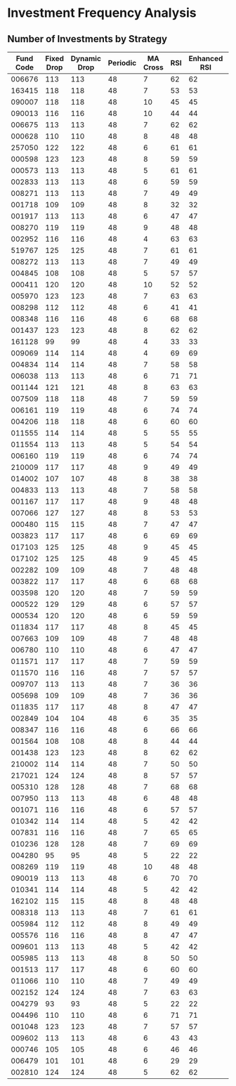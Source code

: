 # Investment Frequency Analysis

## Number of Investments by Strategy

| Fund Code | Fixed Drop | Dynamic Drop | Periodic | MA Cross | RSI | Enhanced RSI | Value Avg |
|---|---|---|---|---|---|---|---|
| 006676 | 113 | 113 | 48 | 7 | 62 | 62 | 12 |
| 163415 | 118 | 118 | 48 | 7 | 53 | 53 | 12 |
| 090007 | 118 | 118 | 48 | 10 | 45 | 45 | 12 |
| 090013 | 116 | 116 | 48 | 10 | 44 | 44 | 12 |
| 006675 | 113 | 113 | 48 | 7 | 62 | 62 | 12 |
| 000628 | 110 | 110 | 48 | 8 | 48 | 48 | 12 |
| 257050 | 122 | 122 | 48 | 6 | 61 | 61 | 12 |
| 000598 | 123 | 123 | 48 | 8 | 59 | 59 | 12 |
| 000573 | 113 | 113 | 48 | 5 | 61 | 61 | 12 |
| 002833 | 113 | 113 | 48 | 6 | 59 | 59 | 12 |
| 008271 | 113 | 113 | 48 | 7 | 49 | 49 | 12 |
| 001718 | 109 | 109 | 48 | 8 | 32 | 32 | 12 |
| 001917 | 113 | 113 | 48 | 6 | 47 | 47 | 12 |
| 008270 | 119 | 119 | 48 | 9 | 48 | 48 | 12 |
| 002952 | 116 | 116 | 48 | 4 | 63 | 63 | 12 |
| 519767 | 125 | 125 | 48 | 7 | 61 | 61 | 12 |
| 008272 | 113 | 113 | 48 | 7 | 49 | 49 | 12 |
| 004845 | 108 | 108 | 48 | 5 | 57 | 57 | 12 |
| 000411 | 120 | 120 | 48 | 10 | 52 | 52 | 12 |
| 005970 | 123 | 123 | 48 | 7 | 63 | 63 | 12 |
| 008298 | 112 | 112 | 48 | 6 | 41 | 41 | 12 |
| 008348 | 116 | 116 | 48 | 6 | 68 | 68 | 12 |
| 001437 | 123 | 123 | 48 | 8 | 62 | 62 | 12 |
| 161128 | 99 | 99 | 48 | 4 | 33 | 33 | 12 |
| 009069 | 114 | 114 | 48 | 4 | 69 | 69 | 12 |
| 004834 | 114 | 114 | 48 | 7 | 58 | 58 | 12 |
| 006038 | 113 | 113 | 48 | 6 | 71 | 71 | 12 |
| 001144 | 121 | 121 | 48 | 8 | 63 | 63 | 12 |
| 007509 | 118 | 118 | 48 | 7 | 59 | 59 | 12 |
| 006161 | 119 | 119 | 48 | 6 | 74 | 74 | 12 |
| 004206 | 118 | 118 | 48 | 6 | 60 | 60 | 12 |
| 011555 | 114 | 114 | 48 | 5 | 55 | 55 | 12 |
| 011554 | 113 | 113 | 48 | 5 | 54 | 54 | 12 |
| 006160 | 119 | 119 | 48 | 6 | 74 | 74 | 12 |
| 210009 | 117 | 117 | 48 | 9 | 49 | 49 | 12 |
| 014002 | 107 | 107 | 48 | 8 | 38 | 38 | 12 |
| 004833 | 113 | 113 | 48 | 7 | 58 | 58 | 12 |
| 001167 | 117 | 117 | 48 | 9 | 48 | 48 | 12 |
| 007066 | 127 | 127 | 48 | 8 | 53 | 53 | 12 |
| 000480 | 115 | 115 | 48 | 7 | 47 | 47 | 12 |
| 003823 | 117 | 117 | 48 | 6 | 69 | 69 | 12 |
| 017103 | 125 | 125 | 48 | 9 | 45 | 45 | 12 |
| 017102 | 125 | 125 | 48 | 9 | 45 | 45 | 12 |
| 002282 | 109 | 109 | 48 | 7 | 48 | 48 | 12 |
| 003822 | 117 | 117 | 48 | 6 | 68 | 68 | 12 |
| 003598 | 120 | 120 | 48 | 7 | 59 | 59 | 12 |
| 000522 | 129 | 129 | 48 | 6 | 57 | 57 | 12 |
| 000534 | 120 | 120 | 48 | 6 | 59 | 59 | 12 |
| 011834 | 117 | 117 | 48 | 8 | 45 | 45 | 12 |
| 007663 | 109 | 109 | 48 | 7 | 48 | 48 | 12 |
| 006780 | 110 | 110 | 48 | 6 | 47 | 47 | 12 |
| 011571 | 117 | 117 | 48 | 7 | 59 | 59 | 12 |
| 011570 | 116 | 116 | 48 | 7 | 57 | 57 | 12 |
| 009707 | 113 | 113 | 48 | 7 | 36 | 36 | 12 |
| 005698 | 109 | 109 | 48 | 7 | 36 | 36 | 12 |
| 011835 | 117 | 117 | 48 | 8 | 47 | 47 | 12 |
| 002849 | 104 | 104 | 48 | 6 | 35 | 35 | 12 |
| 008347 | 116 | 116 | 48 | 6 | 66 | 66 | 12 |
| 001564 | 108 | 108 | 48 | 8 | 44 | 44 | 12 |
| 001438 | 123 | 123 | 48 | 8 | 62 | 62 | 12 |
| 210002 | 114 | 114 | 48 | 7 | 50 | 50 | 12 |
| 217021 | 124 | 124 | 48 | 8 | 57 | 57 | 12 |
| 005310 | 128 | 128 | 48 | 7 | 68 | 68 | 12 |
| 007950 | 113 | 113 | 48 | 6 | 48 | 48 | 12 |
| 001071 | 116 | 116 | 48 | 6 | 57 | 57 | 12 |
| 010342 | 114 | 114 | 48 | 5 | 42 | 42 | 12 |
| 007831 | 116 | 116 | 48 | 7 | 65 | 65 | 12 |
| 010236 | 128 | 128 | 48 | 7 | 69 | 69 | 12 |
| 004280 | 95 | 95 | 48 | 5 | 22 | 22 | 12 |
| 008269 | 119 | 119 | 48 | 10 | 48 | 48 | 12 |
| 090019 | 113 | 113 | 48 | 6 | 70 | 70 | 12 |
| 010341 | 114 | 114 | 48 | 5 | 42 | 42 | 12 |
| 162102 | 115 | 115 | 48 | 8 | 48 | 48 | 12 |
| 008318 | 113 | 113 | 48 | 7 | 61 | 61 | 12 |
| 005984 | 112 | 112 | 48 | 8 | 49 | 49 | 12 |
| 005576 | 116 | 116 | 48 | 8 | 47 | 47 | 12 |
| 009601 | 113 | 113 | 48 | 5 | 42 | 42 | 12 |
| 005985 | 113 | 113 | 48 | 8 | 50 | 50 | 12 |
| 001513 | 117 | 117 | 48 | 6 | 60 | 60 | 12 |
| 011066 | 110 | 110 | 48 | 7 | 49 | 49 | 12 |
| 002152 | 124 | 124 | 48 | 7 | 63 | 63 | 12 |
| 004279 | 93 | 93 | 48 | 5 | 22 | 22 | 12 |
| 004496 | 110 | 110 | 48 | 6 | 71 | 71 | 12 |
| 001048 | 123 | 123 | 48 | 7 | 57 | 57 | 12 |
| 009602 | 113 | 113 | 48 | 6 | 43 | 43 | 12 |
| 000746 | 105 | 105 | 48 | 6 | 46 | 46 | 12 |
| 006479 | 101 | 101 | 48 | 6 | 29 | 29 | 12 |
| 002810 | 124 | 124 | 48 | 5 | 62 | 62 | 12 |